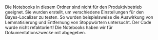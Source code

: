 Die Notebooks in diesem Ordner sind nicht für den Produktivbetrieb geeignet. Sie wurden erstellt, um verschiedene Einstellungen für den Bayes-Localizer zu testen. So wurden beispielsweise die Auswirkung von Lemmatisierung und Entfernung von Stoppwörtern untersucht.
Der Code wurde nicht refaktoriert!
Die Notebooks haben wir für Dokumentationszwecke mit abgegeben.
